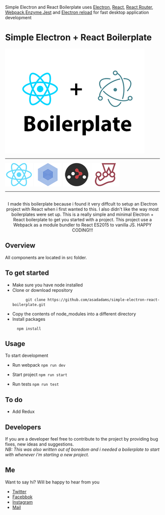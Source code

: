<p>
  Simple Electron and React Boilerplate uses <a href="https://electron.atom.io/">Electron</a>, <a href="https://facebook.github.io/react/">React</a>, <a href="https://github.com/reactjs/react-router">React Router</a>, <a href="https://webpack.github.io/docs/">Webpack</a>,<a href="https://github.com/enzymejs/enzyme">Enzyme</a>,<a href="https://jestjs.io/">Jest</a> and <a href='https://github.com/yan-foto/electron-reload'>Electron reload</a> for fast desktop application development
</p>

# Simple Electron + React Boilerplate
<img src="./logo.png" />
<br/>
<hr />
<div>
  <a href="https://facebook.github.io/react/"><img src="./repo/img/react-padded-90.png" /></a>
  <a href="https://webpack.github.io/"><img src="./repo/img/webpack-padded-90.png" /></a>
  <a href="https://github.com/ReactTraining/react-router"><img src="./repo/img/react-router-padded-90.png" /></a>
  <a href="https://facebook.github.io/jest/"><img src="./repo/img/jest-padded-90.png" /></a>
</div>

<hr />
<br />

<div align="center">
I made this boilerplate because i found it very diffcult to setup an Electron project with React when i first wanted to this. I also didn't like the way most boilerplates were set up. This is a really simple and minimal Electron + React boilerplate to get you started with a project. This project use a Webpack as a module bundler to React ES2015 to vanilla JS. HAPPY CODING!!!
</div>

## Overview
All components are located in src folder.

## To get started
  * Make sure you have node installed 
  * Clone or download repository
      ```
            git clone https://github.com/asadadams/simple-electron-react-boilerplate.git
      ```
  * Copy the contents of node_modules into a different directory
  * Install packages
      ```
        npm install    
      ```
      
## Usage
To start development 

* Run webpack 
      ```
            npm run dev
      ```

* Start project
      ```
            npm run start
      ``` 
* Run tests
       ```
            npm run test
      ``` 

## To do 
- Add Redux

## Developers
If you are a developer feel free to contribute to the project by providing bug fixes, new ideas and suggestions.  
*NB: This was also written out of boredom and i needed a boilerplate to start with whenever i'm starting a new project.*

## Me
Want to say hi? Will be happy to hear from you
* [Twitter](http:///www.twitter.com/asadadams)
* [Facebbok](http://www.facebook.com/asad.adams)
* [Instagram](http://www.instagram.com/asadadams)
* [Mail](clarkpeace.adams@gmail.com)